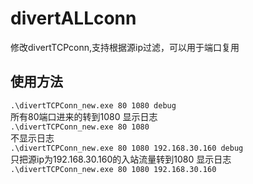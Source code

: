 # divertALLconn
修改divertTCPconn,支持根据源ip过滤，可以用于端口复用

## 使用方法

`.\divertTCPConn_new.exe 80 1080 debug`  
所有80端口进来的转到1080 显示日志  
`.\divertTCPConn_new.exe 80 1080`  
不显示日志  
`.\divertTCPConn_new.exe 80 1080 192.168.30.160 debug`  
只把源ip为192.168.30.160的入站流量转到1080 显示日志  
`.\divertTCPConn_new.exe 80 1080 192.168.30.160`  
